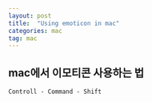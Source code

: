 ```yaml
---
layout: post
title:  "Using emoticon in mac"
categories: mac
tag: mac
---
```


## mac에서 이모티콘 사용하는 법
`Controll - Command - Shift`
